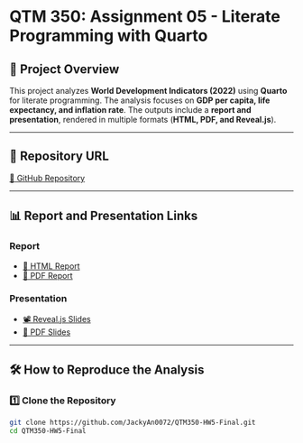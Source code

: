 # QTM 350: Assignment 05 - Literate Programming with Quarto

## 📌 Project Overview
This project analyzes **World Development Indicators (2022)** using **Quarto** for literate programming. The analysis focuses on **GDP per capita, life expectancy, and inflation rate**. The outputs include a **report and presentation**, rendered in multiple formats (**HTML, PDF, and Reveal.js**).

---

## 📂 Repository URL
[📁 GitHub Repository](https://github.com/JackyAn0072/QTM350-HW5-Final)

---

## 📊 Report and Presentation Links

### **Report**
- [📄 HTML Report](https://JackyAn0072.github.io/QTM350-HW5-Final/report.html)
- [📕 PDF Report](https://JackyAn0072.github.io/QTM350-HW5-Final/report.pdf)

### **Presentation**
- [📽️ Reveal.js Slides](https://JackyAn0072.github.io/QTM350-HW5-Final/presentation.html)
- [📑 PDF Slides](https://JackyAn0072.github.io/QTM350-HW5-Final/presentation.pdf)

---

## 🛠️ How to Reproduce the Analysis

### **1️⃣ Clone the Repository**
```bash
git clone https://github.com/JackyAn0072/QTM350-HW5-Final.git
cd QTM350-HW5-Final
